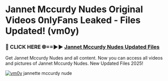# Jannet Mccurdy Nudes Original Videos 0nlyFans Leaked - Files Updated! (vm0y)

<h3>🔴 CLICK HERE 🌐==►► <a href="https://tinyurl.com/5h6xmrr3" rel="nofollow">Jannet Mccurdy Nudes Updated Files</a></h3>

Get Jannet Mccurdy Nudes and all content. Now you can access all videos and pictures of Jannet Mccurdy Nudes. New Updated Files 2025!

[![vm0y](https://i.imgur.com/KVD873Z.gif)](https://tinyurl.com/5h6xmrr3)
jannette mccurdy nude